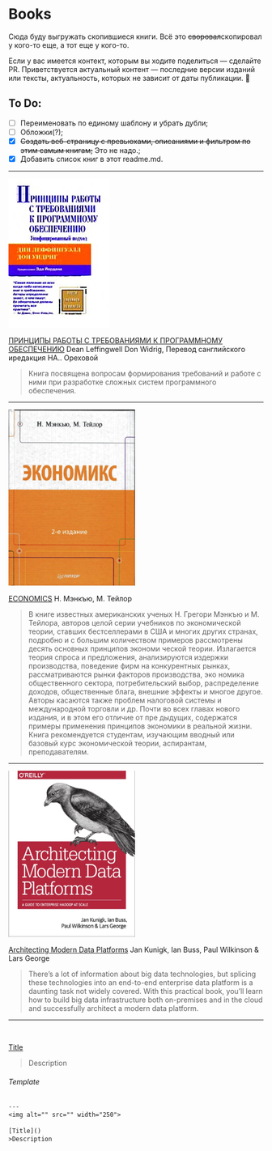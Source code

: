 # Books

Сюда буду выгружать скопившиеся книги. Всё это ~~своровал~~скопировал у кого-то еще, а тот еще у кого-то.

Если у вас имеется контект, которым вы ходите поделиться — сделайте PR. Приветствуется актуальный контент — последние версии изданий или тексты, актуальность, которых не зависит от даты публикации. 🫡

## To Do:
* [ ] Переименовать по единому шаблону и убрать дубли;
* [ ] Обложки(?);
* [x] ~~Создать веб-страницу с превьюхами, описаниями и фильтром по этим самым книгам;~~ Это не надо.;
* [x] Добавить список книг в этот readme.md.

---
<img alt="ПРИНЦИПЫ РАБОТЫ С ТРЕБОВАНИЯМИ К ПРОГРАММНОМУ ОБЕСПЕЧЕНИЮ" src="./books/Managing%20Software%20Requirements/Managing%20Software%20Requirements.jpg" width="">

[ПРИНЦИПЫ РАБОТЫ С ТРЕБОВАНИЯМИ К ПРОГРАММНОМУ ОБЕСПЕЧЕНИЮ](./books/Managing%20Software%20Requirements/3493-14555.pdf)
Dean Leffingwell Don Widrig, Перевод санглийского иредакция НА.. Ореховой
>Книга посвящена вопросам формирования требований и работе с ними при разработке сложных систем программного обеспечения.

---
<img alt="ECONOMICS" src="./books/ECONOMICS/436_2_Экономикс_Мэнкью_Н_,_Тэйлор.jpg" width="250">

[ECONOMICS](./books/ECONOMICS/436_2_Экономикс_Мэнкью_Н_,_Тэйлор.pdf) Н. Мэнкъю, М. Тейлор
>В книге известных американских ученых Н. Грегори Мэнкъю и М. Тейлора, авторов целой серии учебников по экономической теории, ставших бестселлерами в США и многих других странах, подробно и с большим количеством примеров рассмотрены десять основных принципов экономи­ ческой теории. Излагается теория спроса и предложения, анализируются издержки производства, поведение фирм на конкурентных рынках, рассматриваются рынки факторов производства, эко­ номика общественного сектора, потребительский выбор, распределение доходов, общественные блага, внешние эффекты и многое другое. Авторы касаются также проблем налоговой системы и международной торговли и др. Почти во всех главах нового издания, и в этом его отличие от пре­
дыдущих, содержатся примеры применения принципов экономики в реальной жизни. Книга рекомендуется студентам, изучающим вводный или базовый курс экономической теории,
аспирантам, преподавателям.

---
<img alt="Architecting Modern Data Platforms" src="./books/Architecting Modern Data Platforms/architectingmoderndataplatforms.jpg" width="250">

[Architecting Modern Data Platforms](./books/Architecting%20Modern%20Data%20Platforms/architectingmoderndataplatforms.pdf) Jan Kunigk, Ian Buss, Paul Wilkinson & Lars George
>There’s a lot of information about big data technologies, but splicing these technologies into an end-to-end enterprise data platform is a daunting task not widely covered. With this practical book, you’ll learn how to build big data infrastructure both on-premises and in the cloud and successfully architect a modern data platform.

---
<img alt="" src="" width="250">

[Title]()
>Description

###### Template
```
---
<img alt="" src="" width="250">

[Title]()
>Description

```